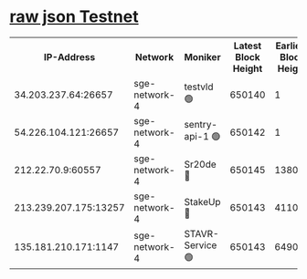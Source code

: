 
[raw json Testnet](https://rpc-check.sget.stavr.tech/sget/rpc-sget-result.json)
=


<table><tr><th>IP-Address</th><th>Network</th><th>Moniker</th><th>Latest Block Height</th><th>Earliest Block Height</th><th>Catching Up</th><th>Tx Index</th><th>Voting Power</th><th>Scan Time</th></tr><tr><td>34.203.237.64:26657</td><td>sge-network-4</td><td>testvld 🟢</td><td>650140</td><td>1</td><td>False</td><td>on</td><td>0</td><td>2023-12-15T04:56:18.842321675UTC</td></tr><tr><td>54.226.104.121:26657</td><td>sge-network-4</td><td>sentry-api-1 🟢</td><td>650142</td><td>1</td><td>False</td><td>on</td><td>0</td><td>2023-12-15T04:56:31.803276136UTC</td></tr><tr><td>212.22.70.9:60557</td><td>sge-network-4</td><td>Sr20de 🔴</td><td>650145</td><td>138001</td><td>False</td><td>on</td><td>99</td><td>2023-12-15T04:56:49.282490305UTC</td></tr><tr><td>213.239.207.175:13257</td><td>sge-network-4</td><td>StakeUp 🔴</td><td>650143</td><td>411001</td><td>False</td><td>off</td><td>100</td><td>2023-12-15T04:56:40.328688633UTC</td></tr><tr><td>135.181.210.171:1147</td><td>sge-network-4</td><td>STAVR-Service 🟢</td><td>650143</td><td>649001</td><td>False</td><td>on</td><td>0</td><td>2023-12-15T04:56:40.661596730UTC</td></tr></table>
